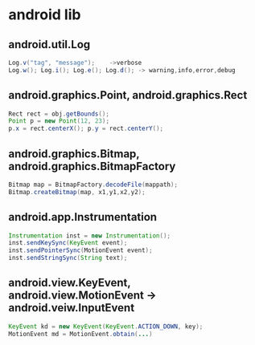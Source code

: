 # android lib

## android.util.Log

``` java
Log.v("tag", "message");    ->verbose
Log.w(); Log.i(); Log.e(); Log.d(); -> warning,info,error,debug
```

## android.graphics.Point, android.graphics.Rect

``` java
Rect rect = obj.getBounds();
Point p = new Point(12, 23);
p.x = rect.centerX(); p.y = rect.centerY();
```

## android.graphics.Bitmap, android.graphics.BitmapFactory

``` java
Bitmap map = BitmapFactory.decodeFile(mappath);
Bitmap.createBitmap(map, x1,y1,x2,y2);
```

## android.app.Instrumentation

``` java
Instrumentation inst = new Instrumentation();
inst.sendKeySync(KeyEvent event);
inst.sendPointerSync(MotionEvent event);
inst.sendStringSync(String text);
```

## android.view.KeyEvent, android.view.MotionEvent -> android.veiw.InputEvent

``` java
KeyEvent kd = new KeyEvent(KeyEvent.ACTION_DOWN, key);
MotionEvent md = MotionEvent.obtain(...)
```
